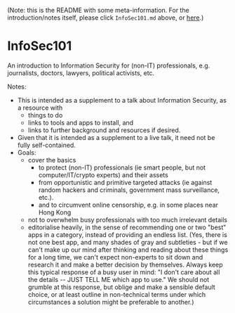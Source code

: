 (Note: this is the README with some meta-information. For the introduction/notes itself, please click `InfoSec101.md` above, or [here](https://github.com/fabianlischka/InfoSec101/blob/master/InfoSec101.md).)

InfoSec101
==========

An introduction to Information Security for (non-IT) professionals, e.g. journalists, doctors, lawyers, political activists, etc.

Notes:
* This is intended as a supplement to a talk about Information Security, as a resource with 
  * things to do
  * links to tools and apps to install, and
  * links to further background and resources if desired.
* Given that it is intended as a supplement to a live talk, it need not be fully self-contained.
* Goals:
  * cover the basics 
    * to protect (non-IT) professionals (ie smart people, but not computer/IT/crypto experts) and their assets
    * from opportunistic and primitive targeted attacks 
      (ie against random hackers and criminals, government mass surveillance, etc.).
    * and to circumvent online censorship, e.g. in some places near Hong Kong
  * not to overwhelm busy professionals with too much irrelevant details
  * editorialise heavily, in the sense of recommending one or two "best" apps in a category, instead of 
    providing an endless list.
    (Yes, there is not one best app, and many shades of gray and subtleties - but if we can't make up our
    mind after thinking and reading about these things for a long time, we can't expect non-experts to sit
    down and research it and make a better decision by themselves. Always keep this typical response of a 
    busy user in mind: "I don't care about all the details -- JUST TELL ME which app to use."
    We should not grumble at this response, but oblige and make a sensible default
    choice, or at least outline in non-technical terms under which circumstances a solution might be 
    preferable to another.)
